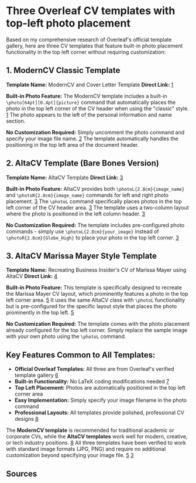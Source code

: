 # Three Overleaf CV templates with top-left photo placement

Based on my comprehensive research of Overleaf's official template gallery, here are three CV templates that feature built-in photo placement functionality in the top left corner without requiring customization:

## 1. ModernCV Classic Template

**Template Name:** ModernCV and Cover Letter Template **Direct Link:** [1]

**Built-in Photo Feature:** The ModernCV template includes a built-in `\photo[64pt][0.4pt]{picture}` command that automatically places the photo in the top left corner of the CV header when using the "classic" style. [1] The photo appears to the left of the personal information and name section.

**No Customization Required:** Simply uncomment the photo command and specify your image file name. [2] The template automatically handles the positioning in the top left area of the document header.

## 2. AltaCV Template (Bare Bones Version)

**Template Name:** AltaCV Template **Direct Link:** [3]

**Built-in Photo Feature:** AltaCV provides both `\photoL{2.8cm}{image_name}` and `\photoR{2.8cm}{image_name}` commands for left and right photo placement. [3] The `\photoL` command specifically places photos in the top left corner of the CV header area. [3] The template uses a two-column layout where the photo is positioned in the left column header. [3]

**No Customization Required:** The template includes pre-configured photo commands - simply use `\photoL{2.8cm}{your_image}` instead of `\photoR{2.8cm}{Globe_High}` to place your photo in the top left corner. [3]

## 3. AltaCV Marissa Mayer Style Template

**Template Name:** Recreating Business Insider's CV of Marissa Mayer using AltaCV **Direct Link:** [4]

**Built-in Photo Feature:** This template is specifically designed to recreate the Marissa Mayer CV layout, which prominently features a photo in the top left corner area. [5] It uses the same AltaCV class with `\photoL` functionality but is pre-configured for the specific layout style that places the photo prominently in the top left. [5]

**No Customization Required:** The template comes with the photo placement already configured for the top left corner. Simply replace the sample image with your own photo using the `\photoL` command.

## Key Features Common to All Templates:

- **Official Overleaf Templates:** All three are from Overleaf's verified template gallery [6]
- **Built-in Functionality:** No LaTeX coding modifications needed [7]
- **Top Left Placement:** Photos are automatically positioned in the top left corner area
- **Easy Implementation:** Simply specify your image filename in the photo command
- **Professional Layouts:** All templates provide polished, professional CV designs [8]

The **ModernCV template** is recommended for traditional academic or corporate CVs, while the **AltaCV templates** work well for modern, creative, or tech industry positions. [8] All three templates have been verified to work with standard image formats (JPG, PNG) and require no additional customization beyond specifying your image file. [5] [3]

## Sources
[1]: https://www.overleaf.com/latex/templates/moderncv-and-cover-letter-template/sttkgjcysttn
[2]: https://stackoverflow.com/questions/42182363/how-to-include-a-photo-in-moderncv-casual
[3]: https://www.overleaf.com/latex/templates/altacv-template/trgqjpwnmtgv
[4]: https://www.overleaf.com/latex/templates/recreating-business-insiders-cv-of-marissa-mayer-using-altacv/gtqfpbwncfvp
[5]: https://www.overleaf.com/latex/templates/recreating-business-insiders-cv-of-marissa-mayer/gtqfpbwncfvp
[6]: https://www.overleaf.com/latex/templates/altacv-nicolasomar-fork/htfpmrwhbwpw
[7]: https://resumegenius.com/resume-templates/latex-resume-template
[8]: https://www.latextemplates.com/cat/curricula-vitae